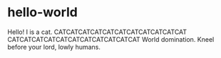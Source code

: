 # hello-world

Hello! I is a cat.
CATCATCATCATCATCATCATCATCATCATCAT
CATCATCATCATCATCATCATCATCATCATCAT
World domination. Kneel before your lord, lowly humans.
